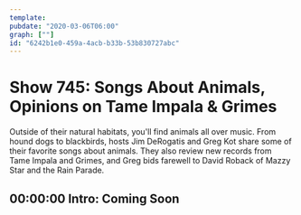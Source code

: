 ```yaml
---
template: 
pubdate: "2020-03-06T06:00"
graph: [""]
id: "6242b1e0-459a-4acb-b33b-53b830727abc"
---
```






# Show 745: Songs About Animals, Opinions on Tame Impala & Grimes

Outside of their natural habitats, you'll find animals all over music. From hound dogs to blackbirds, hosts Jim DeRogatis and Greg Kot share some of their favorite songs about animals. They also review new records from Tame Impala and Grimes, and Greg bids farewell to David Roback of Mazzy Star and the Rain Parade.



## 00:00:00 Intro: Coming Soon